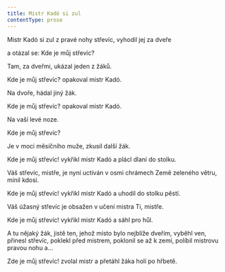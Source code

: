 ```yaml
---
title: Mistr Kadó si zul
contentType: prose
---
```


<section>

Mistr Kadó si zul z pravé nohy střevíc, vyhodil jej za dveře

a otázal se: Kde je můj střevíc?

Tam, za dveřmi, ukázal jeden z žáků.

Kde je můj střevíc? opakoval mistr Kadó.

Na dvoře, hádal jiný žák.

Kde je můj střevíc? opakoval mistr Kadó.

Na vaší levé noze.

Kde je můj střevíc?

Je v moci měsíčního muže, zkusil další žák.

Kde je můj střevíc! vykřikl mistr Kadó a plácl dlaní do stolku.

Váš střevíc, mistře, je nyní uctíván v osmi chrámech Země zeleného větru, mínil kdosi.

Kde je můj střevíc! vykřikl mistr Kadó a uhodil do stolku pěstí.

Váš úžasný střevíc je obsažen v učení mistra Ti, mistře.

Kde je můj střevíc! vykřikl mistr Kadó a sáhl pro hůl.

A tu nějaký žák, jistě ten, jehož místo bylo nejblíže dveřím, vyběhl ven, přinesl střevíc, poklekl před mistrem, poklonil se až k zemi, políbil mistrovu pravou nohu a…

Zde je můj střevíc! zvolal mistr a přetáhl žáka holí po hřbetě.

</section>
